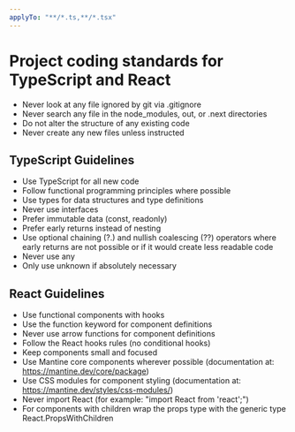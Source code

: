 ```yaml
---
applyTo: "**/*.ts,**/*.tsx"
---
```

# Project coding standards for TypeScript and React

- Never look at any file ignored by git via .gitignore
- Never search any file in the node_modules, out, or .next directories
- Do not alter the structure of any existing code
- Never create any new files unless instructed

## TypeScript Guidelines
- Use TypeScript for all new code
- Follow functional programming principles where possible
- Use types for data structures and type definitions
- Never use interfaces
- Prefer immutable data (const, readonly)
- Prefer early returns instead of nesting
- Use optional chaining (?.) and nullish coalescing (??) operators where early returns are not possible or if it would create less readable code
- Never use any
- Only use unknown if absolutely necessary

## React Guidelines
- Use functional components with hooks
- Use the function keyword for component definitions
- Never use arrow functions for component definitions
- Follow the React hooks rules (no conditional hooks)
- Keep components small and focused
- Use Mantine core components wherever possible (documentation at: https://mantine.dev/core/package)
- Use CSS modules for component styling (documentation at: https://mantine.dev/styles/css-modules/)
- Never import React (for example: "import React from 'react';")
- For components with children wrap the props type with the generic type React.PropsWithChildren